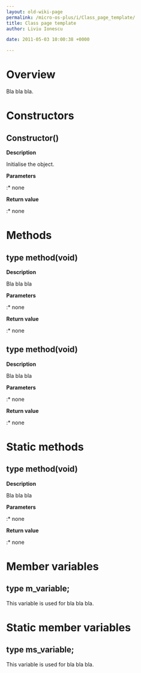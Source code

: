 ```yaml
---
layout: old-wiki-page
permalink: /micro-os-plus/i/Class_page_template/
title: Class page template
author: Liviu Ionescu

date: 2011-05-03 10:00:38 +0000

---
```


Overview
========

Bla bla bla.

Constructors
============

Constructor()
-------------

**Description**


Initialise the object.

**Parameters**

:\* none

**Return value**

:\* none

Methods
=======

type method(void)
-----------------

**Description**


Bla bla bla

**Parameters**

:\* none

**Return value**

:\* none

type method(void)
-----------------

**Description**


Bla bla bla

**Parameters**

:\* none

**Return value**

:\* none

Static methods
==============

type method(void)
-----------------

**Description**


Bla bla bla

**Parameters**

:\* none

**Return value**

:\* none

Member variables
================

type m_variable;
-----------------

This variable is used for bla bla bla.

Static member variables
=======================

type ms_variable;
------------------

This variable is used for bla bla bla.
